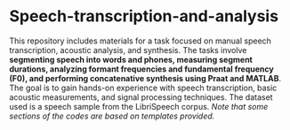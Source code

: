 # Speech-transcription-and-analysis

This repository includes materials for a task focused on manual speech transcription, acoustic analysis, and synthesis. The tasks involve **segmenting speech into words and phones, measuring segment durations, analyzing formant frequencies and fundamental frequency (F0), and performing concatenative synthesis using Praat and MATLAB**. The goal is to gain hands-on experience with speech transcription, basic acoustic measurements, and signal processing techniques. The dataset used is a speech sample from the LibriSpeech corpus. *Note that some sections of the codes are based on templates provided.*

